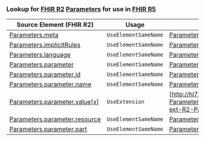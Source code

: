 ### Lookup for [FHIR R2](https://hl7.org/fhir/DSTU2/) [Parameters](https://hl7.org/fhir/DSTU2/Parameters.html) for use in [FHIR R5](https://hl7.org/fhir/R5/)

| Source Element (FHIR R2) | Usage | Target |
| -------------- | ----- | ------ |
| [Parameters.meta](https://hl7.org/fhir/DSTU2/Parameters.html#resource) | `UseElementSameName` | [Parameters.meta](https://hl7.org/fhir/R5/Parameters.html#resource) |
| [Parameters.implicitRules](https://hl7.org/fhir/DSTU2/Parameters.html#resource) | `UseElementSameName` | [Parameters.implicitRules](https://hl7.org/fhir/R5/Parameters.html#resource) |
| [Parameters.language](https://hl7.org/fhir/DSTU2/Parameters.html#resource) | `UseElementSameName` | [Parameters.language](https://hl7.org/fhir/R5/Parameters.html#resource) |
| [Parameters.parameter](https://hl7.org/fhir/DSTU2/Parameters.html#resource) | `UseElementSameName` | [Parameters.parameter](https://hl7.org/fhir/R5/Parameters.html#resource) |
| [Parameters.parameter.id](https://hl7.org/fhir/DSTU2/Parameters.html#resource) | `UseElementSameName` | [Parameters.parameter.id](https://hl7.org/fhir/R5/Parameters.html#resource) |
| [Parameters.parameter.name](https://hl7.org/fhir/DSTU2/Parameters.html#resource) | `UseElementSameName` | [Parameters.parameter.name](https://hl7.org/fhir/R5/Parameters.html#resource) |
| [Parameters.parameter.value[x]](https://hl7.org/fhir/DSTU2/Parameters.html#resource) | `UseExtension` | [http://hl7.org/fhir/1.0/StructureDefinition/extension-Parameters.parameter.value](StructureDefinition-ext-R2-Parameters.pa.value.html) |
| [Parameters.parameter.resource](https://hl7.org/fhir/DSTU2/Parameters.html#resource) | `UseElementSameName` | [Parameters.parameter.resource](https://hl7.org/fhir/R5/Parameters.html#resource) |
| [Parameters.parameter.part](https://hl7.org/fhir/DSTU2/Parameters.html#resource) | `UseElementSameName` | [Parameters.parameter.part](https://hl7.org/fhir/R5/Parameters.html#resource) |
